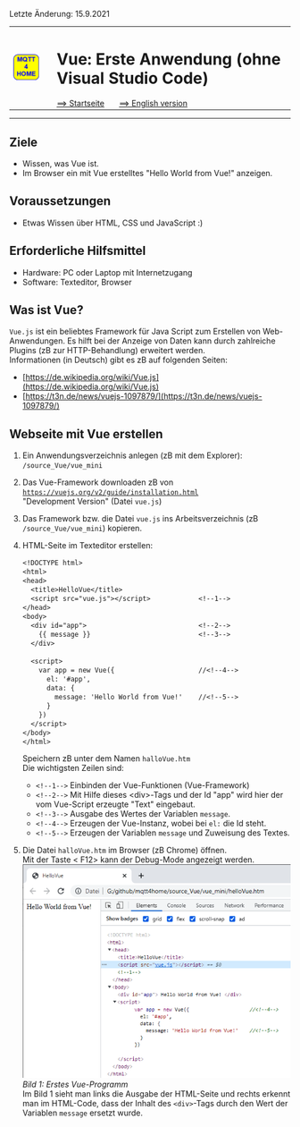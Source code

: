 Letzte &Auml;nderung: 15.9.2021   
<table><tr><td><img src="logo/mqtt4home_96.png"></img></td><td>&nbsp;</td><td>
<h1>Vue: Erste Anwendung (ohne Visual Studio Code)</h1>
<a href="../liesmich.md">==> Startseite</a> &nbsp; &nbsp; &nbsp; 
<a href="m4h20_Vue_Hello_e.md">==> English version</a> &nbsp; &nbsp; &nbsp; 
</td></tr></table><hr>
  
## Ziele
* Wissen, was Vue ist.   
* Im Browser ein mit Vue erstelltes "Hello World from Vue!" anzeigen.   
   

## Voraussetzungen
* Etwas Wissen &uuml;ber HTML, CSS und JavaScript :)

## Erforderliche Hilfsmittel
* Hardware: PC oder Laptop mit Internetzugang
* Software: Texteditor, Browser

## Was ist Vue?
`Vue.js` ist ein beliebtes Framework f&uuml;r Java Script zum Erstellen von Web-Anwendungen. Es hilft bei der Anzeige von Daten kann durch zahlreiche Plugins (zB zur HTTP-Behandlung) erweitert werden.   
Informationen (in Deutsch) gibt es zB auf folgenden Seiten:   
* [https://de.wikipedia.org/wiki/Vue.js](https://de.wikipedia.org/wiki/Vue.js)   
* [https://t3n.de/news/vuejs-1097879/](https://t3n.de/news/vuejs-1097879/)   
   
## Webseite mit Vue erstellen
1. Ein Anwendungsverzeichnis anlegen (zB mit dem Explorer):   
   `/source_Vue/vue_mini`   

2. Das Vue-Framework downloaden zB von [`https://vuejs.org/v2/guide/installation.html`](https://vuejs.org/v2/guide/installation.html)   
"Development Version" (Datei `vue.js`)   

3.  Das Framework bzw. die Datei `vue.js` ins Arbeitsverzeichnis (zB `/source_Vue/vue_mini`) kopieren.   

4. HTML-Seite im Texteditor erstellen:   
   ```   
   <!DOCTYPE html>
   <html>
   <head>
     <title>HelloVue</title>
     <script src="vue.js"></script>            <!--1-->
   </head>
   <body>
     <div id="app">                            <!--2-->
       {{ message }}                           <!--3-->
     </div>

     <script>
       var app = new Vue({                     //<!--4-->
         el: '#app',
         data: {
           message: 'Hello World from Vue!'    //<!--5-->
         }
       })
     </script>
   </body>
   </html>
   ```   
   Speichern zB unter dem Namen `halloVue.htm`   
   Die wichtigsten Zeilen sind:   
   * `<!--1-->` Einbinden der Vue-Funktionen (Vue-Framework)   
   * `<!--2-->` Mit Hilfe dieses &lt;div&gt;-Tags und der Id "app" wird hier der vom Vue-Script erzeugte "Text" eingebaut.   
   * `<!--3-->` Ausgabe des Wertes der Variablen `message`.   
   * `<!--4-->` Erzeugen der Vue-Instanz, wobei bei `el:` die Id steht.   
   * `<!--5-->` Erzeugen der Variablen `message` und Zuweisung des Textes.   

5. Die Datei `halloVue.htm` im Browser (zB Chrome) &ouml;ffnen.   
   Mit der Taste &lt; F12&gt; kann der Debug-Mode angezeigt werden.   
   ![Erstes Vue-Programm](./images/210915_HelloVue1.png "Erstes Vue-Programm")   
   _Bild 1: Erstes Vue-Programm_   
   Im Bild 1 sieht man links die Ausgabe der HTML-Seite und rechts erkennt man im HTML-Code, dass der Inhalt des `<div>`-Tags durch den Wert der Variablen `message` ersetzt wurde.   
